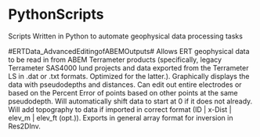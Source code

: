 # PythonScripts
Scripts Written in Python to automate geophysical data processing tasks

#ERTData_AdvancedEditingofABEMOutputs#
Allows ERT geophysical data to be read in from ABEM Terrameter products (specifically, legacy Terrameter SAS4000 lund projects and data exported from the Terrameter LS in .dat or .txt formats. Optimized for the latter.). Graphically displays the data with pseudodepths and distances. Can edit out entire electrodes or based on the Percent Error of points based on other points at the same pseudodepth. Will automatically shift data to start at 0 if it does not already. Will add topography to data if imported in correct format (ID | x-Dist | elev_m | elev_ft (opt.)). Exports in general array format for inversion in Res2DInv.

